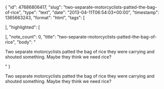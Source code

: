 {
  "id": 47686806417,
  "slug": "two-separate-motorcyclists-patted-the-bag-of-rice",
  "type": "text",
  "date": "2013-04-11T06:54:03+00:00",
  "timestamp": 1365663243,
  "format": "html",
  "tags": [

  ],
  "highlighted": [

  ],
  "note_count": 0,
  "title": "two-separate-motorcyclists-patted-the-bag-of-rice",
  "body": "<p>Two separate motorcyclists patted the bag of rice they were carrying and shouted something. Maybe they think we need rice?</p>"
}

<p>Two separate motorcyclists patted the bag of rice they were carrying and shouted something. Maybe they think we need rice?</p>